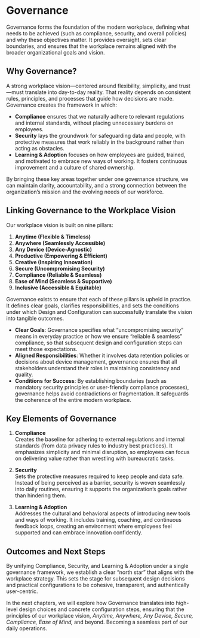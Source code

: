 # Governance

Governance forms the foundation of the modern workplace, defining what needs to be achieved (such as compliance, security, and overall policies) and why these objectives matter. It provides oversight, sets clear boundaries, and ensures that the workplace remains aligned with the broader organizational goals and vision.

## Why Governance?

A strong workplace vision—centered around flexibility, simplicity, and trust—must translate into day-to-day reality. That reality depends on consistent rules, principles, and processes that guide how decisions are made. Governance creates the framework in which:

- **Compliance** ensures that we naturally adhere to relevant regulations and internal standards, without placing unnecessary burdens on employees.
- **Security** lays the groundwork for safeguarding data and people, with protective measures that work reliably in the background rather than acting as obstacles.
- **Learning & Adoption** focuses on how employees are guided, trained, and motivated to embrace new ways of working. It fosters continuous improvement and a culture of shared ownership.

By bringing these key areas together under one governance structure, we can maintain clarity, accountability, and a strong connection between the organization’s mission and the evolving needs of our workforce.

## Linking Governance to the Workplace Vision

Our workplace vision is built on nine pillars:
1. **Anytime (Flexible & Timeless)**
2. **Anywhere (Seamlessly Accessible)**
3. **Any Device (Device-Agnostic)**
4. **Productive (Empowering & Efficient)**
5. **Creative (Inspiring Innovation)**
6. **Secure (Uncompromising Security)**
7. **Compliance (Reliable & Seamless)**
8. **Ease of Mind (Seamless & Supportive)**
9. **Inclusive (Accessible & Equitable)**

Governance exists to ensure that each of these pillars is upheld in practice. It defines clear goals, clarifies responsibilities, and sets the conditions under which Design and Configuration can successfully translate the vision into tangible outcomes.

- **Clear Goals**: Governance specifies what “uncompromising security” means in everyday practice or how we ensure “reliable & seamless” compliance, so that subsequent design and configuration steps can meet those expectations.
- **Aligned Responsibilities**: Whether it involves data retention policies or decisions about device management, governance ensures that all stakeholders understand their roles in maintaining consistency and quality.
- **Conditions for Success**: By establishing boundaries (such as mandatory security principles or user-friendly compliance processes), governance helps avoid contradictions or fragmentation. It safeguards the coherence of the entire modern workplace.

## Key Elements of Governance

1. **Compliance**  
   Creates the baseline for adhering to external regulations and internal standards (from data privacy rules to industry best practices). It emphasizes simplicity and minimal disruption, so employees can focus on delivering value rather than wrestling with bureaucratic tasks.

2. **Security**  
   Sets the protective measures required to keep people and data safe. Instead of being perceived as a barrier, security is woven seamlessly into daily routines, ensuring it supports the organization’s goals rather than hindering them.

3. **Learning & Adoption**  
   Addresses the cultural and behavioral aspects of introducing new tools and ways of working. It includes training, coaching, and continuous feedback loops, creating an environment where employees feel supported and can embrace innovation confidently.

## Outcomes and Next Steps

By unifying Compliance, Security, and Learning & Adoption under a single governance framework, we establish a clear “north star” that aligns with the workplace strategy. This sets the stage for subsequent design decisions and practical configurations to be cohesive, transparent, and authentically user-centric.

In the next chapters, we will explore how Governance translates into high-level design choices and concrete configuration steps, ensuring that the principles of our workplace vision, *Anytime, Anywhere, Any Device, Secure, Compliance, Ease of Mind,* and beyond. Becoming a seamless part of our daily operations.
